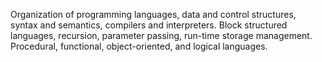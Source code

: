 Organization of programming languages, data and control structures, syntax and semantics, compilers and interpreters. Block structured languages, recursion, parameter passing, run-time storage management. Procedural, functional, object-oriented, and logical languages.
